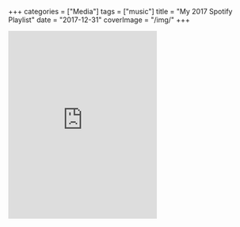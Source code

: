 +++
categories = ["Media"]
tags = ["music"]
title = "My 2017 Spotify Playlist"
date = "2017-12-31"
coverImage = "/img/"
+++
<iframe src="https://open.spotify.com/embed/playlist/37i9dQZF1E9Ez7TIEfgm0g" width="300" height="380" frameborder="0" allowtransparency="true" allow="encrypted-media"></iframe>
